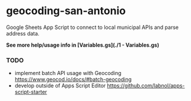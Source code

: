# geocoding-san-antonio
Google Sheets App Script to connect to local municipal APIs and parse address data.

**See more help/usage info in [Variables.gs](./1 - Variables.gs)**

### TODO
- implement batch API usage with Geocoding https://www.geocod.io/docs/#batch-geocoding
- develop outside of Apps Script Editor https://github.com/labnol/apps-script-starter

